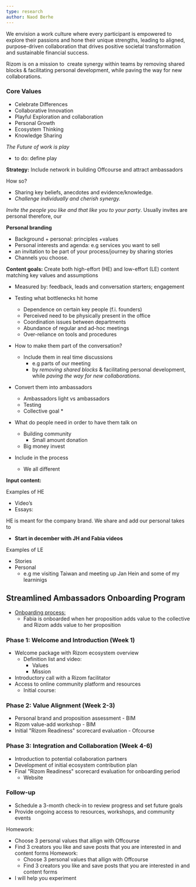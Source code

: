 ```yaml
---
type: research
author: Naod Berhe
---
```

We envision a work culture where every participant is empowered to explore their passions and hone their unique strengths, leading to aligned, purpose-driven collaboration that drives positive societal transformation and sustainable financial success. 

Rizom is on a mission to  create synergy within teams by removing shared blocks & facilitating personal development, while paving the way for new collaborations.

### Core Values

* Celebrate Differences
* Collaborative Innovation
* Playful Exploration and collaboration
* Personal Growth
* Ecosystem Thinking
* Knowledge Sharing

*The Future of work is play*

* to do: define play

**Strategy:**  Include network in building Offcourse and attract ambassadors 

How so? 

* Sharing key beliefs, anecdotes and evidence/knowledge. 
* *Challenge individually and cherish synergy.*

*Invite the people you like and that like you to your party*. Usually invites are personal therefore, our 

**Personal branding** 

* Background + personal: principles +values
* Personal interests and agenda: e.g services you want to sell 
*  an invitation to be part of your process/journey by sharing stories
* Channels you choose. 

**Content goals:** Create both high-effort (HE) and low-effort (LE) content matching key values and assumptions

* Measured by: feedback, leads and conversation starters;  engagement
* Testing what bottlenecks hit home
  * Dependence on certain key people (f.i. founders)
  * Perceived need to be physically present in the office
  * Coordination issues between departments
  * Abundance of regular and ad-hoc meetings
  * Over-reliance on tools and procedures
* How to make them part of the conversation?
  * Include them in real time discussions
    * e.g parts of our meeting
    * by *removing shared blocks* & facilitating personal development, while *paving the way for new collaborations.*


* Convert them into ambassadors
  * Ambassadors light vs ambassadors
  * Testing
  * Collective goal
    * 
* What do people need in order to have them talk on
  * Building community
    * Small amount donation
  * Big money invest
* Include in the process
  * We all different





**Input content:** 

Examples of HE 

* Video’s
* Essays: 

HE is meant for the company brand. We share and add our personal takes to

* **Start in december with JH and Fabia  videos**

Examples of LE

* Stories
* Personal 
  * e.g me visiting Taiwan and meeting up Jan Hein and some of my learninigs





## Streamlined Ambassadors Onboarding Program

* [Onboarding process:](/doc/onboarding-process-QFKZyEWEgh)
  * Fabia is onboarded when her proposition adds value to the collective and Rizom adds value to her proposition

### Phase 1: Welcome and Introduction (Week 1)

* Welcome package with Rizom ecosystem overview
  * Definition list and video:
    * Values
    * Mission
* Introductory call with a Rizom facilitator
* Access to online community platform and resources
  * Initial course: 

### Phase 2: Value Alignment (Week 2-3)

* Personal brand and proposition assessment - BIM
* Rizom value-add workshop - BIM
* Initial "Rizom Readiness" scorecard evaluation - Ofcourse

### Phase 3: Integration and Collaboration (Week 4-6)

* Introduction to potential collaboration partners
* Development of initial ecosystem contribution plan
* Final "Rizom Readiness" scorecard evaluation for onboarding period
  * Website

### Follow-up

* Schedule a 3-month check-in to review progress and set future goals
* Provide ongoing access to resources, workshops, and community events



Homework:

* Choose 3 personal values that allign with Offcourse
* Find 3 creators you like and save posts that you are interested in and content forms Homework:
  * Choose 3 personal values that allign with Offcourse
  * Find 3 creators you like and save posts that you are interested in and content forms 
* I will help you experiment

